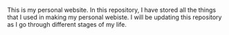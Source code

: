 This is my personal website. In this repository, I have stored all the things that I used in making my personal webiste. I will be updating this repository as I go through different stages of my life. 
